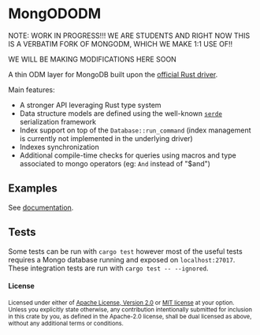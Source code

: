 MongODODM
=======


NOTE: WORK IN PROGRESS!!! WE ARE STUDENTS AND RIGHT NOW THIS IS A VERBATIM FORK OF MONGODM, WHICH WE MAKE 1:1 USE OF!! 

WE WILL BE MAKING MODIFICATIONS HERE SOON 

A thin ODM layer for MongoDB built upon the [official Rust driver](https://github.com/mongodb/mongo-rust-driver).

Main features:

- A stronger API leveraging Rust type system
- Data structure models are defined using the well-known [`serde`](https://github.com/serde-rs/serde) serialization framework
- Index support on top of the `Database::run_command` (index management is currently not implemented in the underlying driver)
- Indexes synchronization
- Additional compile-time checks for queries using macros and type associated to mongo operators (eg: `And` instead of "$and")

## Examples

See [documentation](https://docs.rs/mongododm).

## Tests

Some tests can be run with `cargo test` however most of the useful tests requires a Mongo database running and exposed on `localhost:27017`.
These integration tests are run with `cargo test -- --ignored`.

#### License

<sup>
Licensed under either of <a href="LICENSE-APACHE">Apache License, Version
2.0</a> or <a href="LICENSE-MIT">MIT license</a> at your option.
</sup>

<br>

<sub>
Unless you explicitly state otherwise, any contribution intentionally submitted
for inclusion in this crate by you, as defined in the Apache-2.0 license, shall
be dual licensed as above, without any additional terms or conditions.
</sub>
